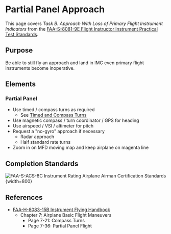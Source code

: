 # Partial Panel Approach

This page covers *Task B. Approach With Loss of Primary Flight Instrument Indicators* from the [FAA-S-8081-9E Flight Instructor Instrument Practical Test Standards](https://www.faa.gov/training_testing/testing/acs/cfi_instrument_pts_9.pdf).

## Purpose

Be able to still fly an approach and land in IMC even primary flight instruments become inoperative.

## Elements

### Partial Panel

* Use timed / compass turns as required
  * See [Timed and Compass Turns](/cfii/instrument-flight/timed-and-compass-turns)
* Use magnetic compass / turn coordinator / GPS for heading
* Use airspeed / VSI / altimeter for pitch
* Request a "no-gyro" approach if necessary
  * Radar approach
  * Half standard rate turns
* Zoom in on MFD moving map and keep airplane on magenta line

## Completion Standards

![[FAA-S-ACS-8C Instrument Rating Airplane Airman Certification Standards](https://www.faa.gov/training_testing/testing/acs/instrument_rating_airplane_acs_8.pdf)](/img/faa-s-acs-8c/faa-s-acs-8c-vii-d-partial-panel-approach.png){width=800}

## References

* [FAA-H-8083-15B Instrument Flying Handbook](https://www.faa.gov/sites/faa.gov/files/regulations_policies/handbooks_manuals/aviation/FAA-H-8083-15B.pdf)
  * Chapter 7: Airplane Basic Flight Maneuvers
    * Page 7-21: Compass Turns
    * Page 7-36: Partial Panel Flight
